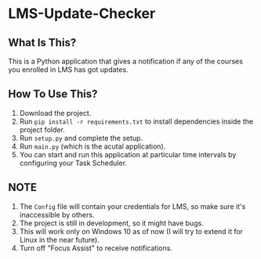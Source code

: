 # LMS-Update-Checker

What Is This?
-------------

This is a Python application that gives a notification if any of the courses you enrolled in LMS has got updates.


How To Use This?
----------------

1. Download the project.
2. Run `pip install -r requirements.txt` to install dependencies inside the project folder.
3. Run `setup.py` and complete the setup.
4. Run `main.py` (which is the acutal application).
5. You can start and run this application at particular time intervals by configuring your Task Scheduler.


NOTE
----

1. The `Config` file will contain your credentials for LMS, so make sure it's inaccessible by others.
2. The project is still in development, so it might have bugs.
3. This will work only on Windows 10 as of now (I will try to extend it for Linux in the near future).
4. Turn off "Focus Assist" to receive notifications.
